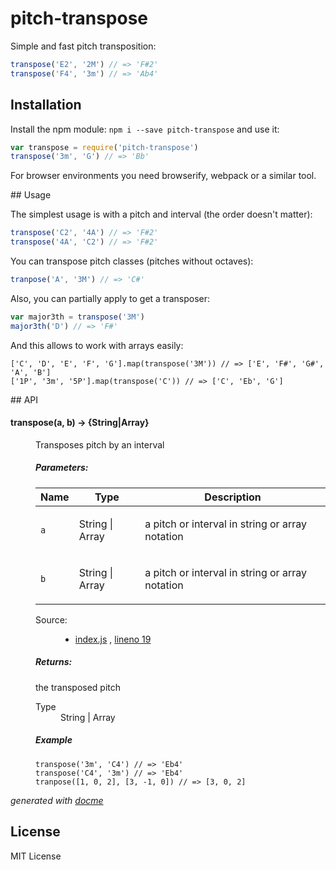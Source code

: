 # pitch-transpose

Simple and fast pitch transposition:

```js
transpose('E2', '2M') // => 'F#2'
transpose('F4', '3m') // => 'Ab4'
```

## Installation

Install the npm module: `npm i --save pitch-transpose` and use it:

```js
var transpose = require('pitch-transpose')
transpose('3m', 'G') // => 'Bb'
```

For browser environments you need browserify, webpack or a similar tool.

## Usage

The simplest usage is with a pitch and interval (the order doesn't matter):

```js
transpose('C2', '4A') // => 'F#2'
transpose('4A', 'C2') // => 'F#2'
```

You can transpose pitch classes (pitches without octaves):

```js
tranpose('A', '3M') // => 'C#'
```

Also, you can partially apply to get a transposer:

```js
var major3th = transpose('3M')
major3th('D') // => 'F#'
```

And this allows to work with arrays easily:

```
['C', 'D', 'E', 'F', 'G'].map(transpose('3M')) // => ['E', 'F#', 'G#', 'A', 'B']
['1P', '3m', '5P'].map(transpose('C')) // => ['C', 'Eb', 'G']
```


## API

<!-- START docme generated API please keep comment here to allow auto update -->
<!-- DON'T EDIT THIS SECTION, INSTEAD RE-RUN docme TO UPDATE -->

<div>
<div class="jsdoc-githubify">
<section>
<article>
<div class="container-overview">
<dl class="details">
</dl>
</div>
<dl>
<dt>
<h4 class="name" id="transpose"><span class="type-signature"></span>transpose<span class="signature">(a, b)</span><span class="type-signature"> &rarr; {String|Array}</span></h4>
</dt>
<dd>
<div class="description">
<p>Transposes pitch by an interval</p>
</div>
<h5>Parameters:</h5>
<table class="params">
<thead>
<tr>
<th>Name</th>
<th>Type</th>
<th class="last">Description</th>
</tr>
</thead>
<tbody>
<tr>
<td class="name"><code>a</code></td>
<td class="type">
<span class="param-type">String</span>
|
<span class="param-type">Array</span>
</td>
<td class="description last"><p>a pitch or interval in string or array notation</p></td>
</tr>
<tr>
<td class="name"><code>b</code></td>
<td class="type">
<span class="param-type">String</span>
|
<span class="param-type">Array</span>
</td>
<td class="description last"><p>a pitch or interval in string or array notation</p></td>
</tr>
</tbody>
</table>
<dl class="details">
<dt class="tag-source">Source:</dt>
<dd class="tag-source"><ul class="dummy">
<li>
<a href="https://github.com/danigb/pitch-transpose/blob/master/index.js">index.js</a>
<span>, </span>
<a href="https://github.com/danigb/pitch-transpose/blob/master/index.js#L19">lineno 19</a>
</li>
</ul></dd>
</dl>
<h5>Returns:</h5>
<div class="param-desc">
<p>the transposed pitch</p>
</div>
<dl>
<dt>
Type
</dt>
<dd>
<span class="param-type">String</span>
|
<span class="param-type">Array</span>
</dd>
</dl>
<h5>Example</h5>
<pre class="prettyprint"><code>transpose('3m', 'C4') // => 'Eb4'
transpose('C4', '3m') // => 'Eb4'
tranpose([1, 0, 2], [3, -1, 0]) // => [3, 0, 2]</code></pre>
</dd>
</dl>
</article>
</section>
</div>

*generated with [docme](https://github.com/thlorenz/docme)*
</div>
<!-- END docme generated API please keep comment here to allow auto update -->

## License

MIT License
